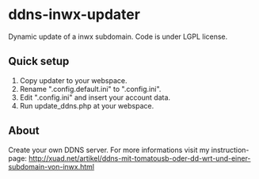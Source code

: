 ddns-inwx-updater
=================

Dynamic update of a inwx subdomain. Code is under LGPL license.

Quick setup
-----
1. Copy updater to your webspace. 
2. Rename ".config.default.ini" to ".config.ini".
3. Edit ".config.ini" and insert your account data.
4. Run update_ddns.php at your webspace.

About
-----

Create your own DDNS server. For more informations visit my instruction-page: http://xuad.net/artikel/ddns-mit-tomatousb-oder-dd-wrt-und-einer-subdomain-von-inwx.html
